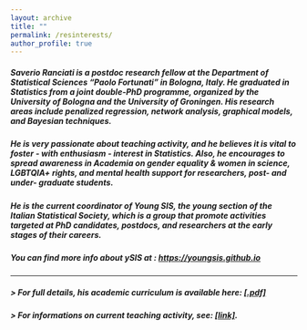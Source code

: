 ```yaml
---
layout: archive
title: ""
permalink: /resinterests/
author_profile: true
---
```


##### Saverio Ranciati is a postdoc research fellow at the Department of Statistical Sciences “Paolo Fortunati” in Bologna, Italy. He graduated in Statistics from a joint double-PhD programme, organized by the University of Bologna and the University of Groningen. His research areas include *penalized regression*, *network analysis*, *graphical models*, and *Bayesian techniques*.

##### He is very passionate about teaching activity, and he believes it is vital to foster - with enthusiasm - interest in Statistics. Also, he encourages to spread awareness in Academia on gender equality & women in science, LGBTQIA+ rights, and mental health support for researchers, post- and under- graduate students.

##### He is the current coordinator of Young SIS, the young section of the Italian Statistical Society, which is a group that promote activities targeted at PhD candidates, postdocs, and researchers at the early stages of their careers.
##### You can find more info about ySIS at : https://youngsis.github.io

---

##### > For full details, his academic curriculum is available here: [**[.pdf]**](/files/ranciati_academic_cv.pdf)

##### > For informations on current teaching activity, see: [**[link]**](https://www.unibo.it/sitoweb/saverio.ranciati2/teachings).
